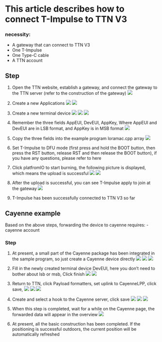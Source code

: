 
# This article describes how to connect T-Impulse to TTN V3
### necessity:
- A gateway that can connect to TTN V3
- One T-Impulse
- One Type-C cable
- A TTN account

## Step
1. Open the TTN website, establish a gateway, and connect the gateway to the TTN server (refer to the construction of the gateway)
![](img/10.png)

2. Create a new Applications
![](img/1.png)
![](img/2.png)

3. Create a new terminal device
![](img/3.png)
![](img/4.png)
![](img/5.png)

4. Remember the three fields AppEUI, DevEUI, AppKey,
Where AppEUI and DevEUI are in LSB format, and AppKey is in MSB format
![](img/6.png)

5. Copy the three fields into the example program loramac.cpp array
![](img/7.png)

6. Set T-Impulse to DFU mode (first press and hold the BOOT button, then press the RST button, release RST and then release the BOOT button), if you have any questions, please refer to here

7. Click platfromIO to start burning, the following picture is displayed, which means the upload is successful
![](img/8.png)
![](img/9.png)

8. After the upload is successful, you can see T-Impulse apply to join at the gateway
![](img/11.png)

9. T-Impulse has been successfully connected to TTN V3 so far
## Cayenne example
Based on the above steps, forwarding the device to cayenne requires:
  -cayenne account

  ### Step
  1. At present, a small part of the Cayenne package has been integrated in the sample program, so just create a Cayenne device directly
  ![](img/12.png)
  ![](img/13.png)
  ![](img/14.png)

  2. Fill in the newly created terminal device DevEUI, here you don’t need to bother about lsb or msb,
  Click finish
   ![](img/15.png)
   ![](img/16.png)

3. Return to TTN, click Payload formatters, set uplink to CayenneLPP, click save,
![](img/17.png)
![](img/18.png)
![](img/19.png)

4. Create and select a hook to the Cayenne server, click save
![](img/20.png)
![](img/21.png)
![](img/22.png)

5. When this step is completed, wait for a while on the Cayenne page, the forwarded data will appear in the overview
![](img/23.png)

6. At present, all the basic construction has been completed. If the positioning is successful outdoors, the current position will be automatically refreshed